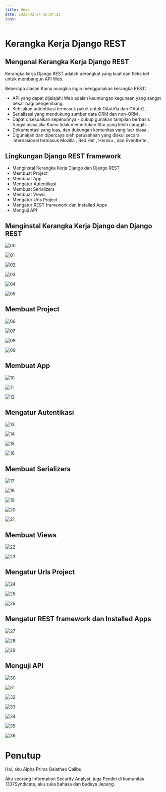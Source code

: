 ```yaml
---
title: Hexo
date: 2023-02-24 16:07:25
tags:
---
```


# **Kerangka Kerja Django REST**

## **Mengenal Kerangka Kerja Django REST**

Kerangka kerja Django REST adalah perangkat yang kuat dan fleksibel untuk membangun API Web.

Beberapa alasan Kamu mungkin ingin menggunakan kerangka REST:

- API yang dapat dijelajahi Web adalah keuntungan kegunaan yang sangat besar bagi pengembang.
- Kebijakan autentikasi termasuk paket untuk OAuth1a dan OAuth2 .
- Serialisasi yang mendukung sumber data ORM dan non-ORM .
- Dapat disesuaikan sepenuhnya - cukup gunakan tampilan berbasis fungsi biasa jika Kamu tidak memerlukan fitur yang lebih canggih .
- Dokumentasi yang luas, dan dukungan komunitas yang luar biasa .
- Digunakan dan dipercaya oleh perusahaan yang diakui secara internasional termasuk Mozilla , Red Hat , Heroku , dan Eventbrite .

## **Lingkungan Django REST framework**

- Menginstal Kerangka Kerja Django dan Django REST
- Membuat Project
- Membuat App
- Mengatur Autentikasi
- Membuat Serializers
- Membuat Views
- Mengatur Urls Project
- Mengatur REST framework dan Installed Apps
- Menguji API

## **Menginstal Kerangka Kerja Django dan Django REST**

![00](https://user-images.githubusercontent.com/114823510/201313920-35f72cac-a0e6-473d-9323-0038aa293a80.png)

![01](https://user-images.githubusercontent.com/114823510/201313957-09f54748-9cc3-4d7e-ba3f-843788d4c948.png)

![02](https://user-images.githubusercontent.com/114823510/201313993-b36d6190-3f2d-4b90-83a5-9adcacb4fbea.png)

![03](https://user-images.githubusercontent.com/114823510/201314019-f29e209a-182c-4337-bf69-5e3e5f08de2e.png)

![04](https://user-images.githubusercontent.com/114823510/201314052-85c8282d-38d6-43b6-bb9d-7169cde6e903.png)

![05](https://user-images.githubusercontent.com/114823510/201314079-95254eee-d03a-4f65-97fc-57ce0b600090.png)

## **Membuat Project**

![06](https://user-images.githubusercontent.com/114823510/201314482-290c1192-f799-46a5-9caf-45f7e87d9bc6.png)

![07](https://user-images.githubusercontent.com/114823510/201314504-6a662326-5e69-4739-978d-d9c427be0125.png)

![08](https://user-images.githubusercontent.com/114823510/201314548-84114709-90cc-4093-b7fc-1cf2ff4f7203.png)

![09](https://user-images.githubusercontent.com/114823510/201314590-05aa8c7c-e0ed-45fa-8abf-a886c2945fd8.png)

## **Membuat App**

![10](https://user-images.githubusercontent.com/114823510/201314850-34e5d772-bb97-435b-b11d-b9938e446563.png)

![11](https://user-images.githubusercontent.com/114823510/201314922-f6686d47-ead2-4493-a15f-7c0e6ecf0ae8.png)

![12](https://user-images.githubusercontent.com/114823510/201314963-70710e1f-8fc8-4739-aa14-88f542c878d0.png)

## **Mengatur Autentikasi**

![13](https://user-images.githubusercontent.com/114823510/201315593-01f3b58d-97c4-4e76-b04f-d1a376b2be4e.png)

![14](https://user-images.githubusercontent.com/114823510/201315624-ebc0ea44-763f-40f8-a1ba-f95d4c944aa2.png)

![15](https://user-images.githubusercontent.com/114823510/201315654-282e66cd-1eb9-47c9-bc0a-87d90e902213.png)

![16](https://user-images.githubusercontent.com/114823510/201315681-a4f6c8ec-30df-4d2a-aafb-bfb0fb57c762.png)

## **Membuat Serializers**

![17](https://user-images.githubusercontent.com/114823510/201317057-700e1c5e-a7b7-417a-9b4d-baff9d7881bd.png)

![18](https://user-images.githubusercontent.com/114823510/201317096-67eb0e59-ea74-4024-a03b-140b2a2efe55.png)

![19](https://user-images.githubusercontent.com/114823510/201317115-88939c14-f4ad-43be-b679-8a15b27c1204.png)

![20](https://user-images.githubusercontent.com/114823510/201317155-726e5ea7-7d01-4de8-92f3-60c1e0f13f3b.png)

![21](https://user-images.githubusercontent.com/114823510/201317196-62b8fe12-8fa0-4c77-9b3c-2b5c34c0fc5b.png)

## **Membuat Views**

![22](https://user-images.githubusercontent.com/114823510/201317592-95da132e-4473-4f70-bbb9-fa8a546537de.png)

![23](https://user-images.githubusercontent.com/114823510/201317635-5014c748-57e7-45df-a622-0e44f807edc7.png)

## **Mengatur Urls Project**

![24](https://user-images.githubusercontent.com/114823510/201318114-1528f47f-0bcf-4cbf-a3db-e94181712450.png)

![25](https://user-images.githubusercontent.com/114823510/201318154-ad7366db-f849-4a7e-a37f-f2993eee950c.png)

![26](https://user-images.githubusercontent.com/114823510/201318192-cc7c3030-cac0-42f1-b431-be5432338d21.png)

## **Mengatur REST framework dan Installed Apps**

![27](https://user-images.githubusercontent.com/114823510/201319686-58d9e367-3ffd-40c1-91f3-cf89b3850ec9.png)

![28](https://user-images.githubusercontent.com/114823510/201319714-73d8dbd4-52eb-4368-8538-f2c59383f04f.png)

![29](https://user-images.githubusercontent.com/114823510/201319754-20240efe-70ec-4f4a-8a58-4c3cb499737a.png)

## **Menguji API**

![30](https://user-images.githubusercontent.com/114823510/201320231-0b3a0186-89de-465b-9cf8-24f5e4256a9c.png)

![31](https://user-images.githubusercontent.com/114823510/201320269-2f322921-1d06-4435-b056-3186da5db0ff.png)

![32](https://user-images.githubusercontent.com/114823510/201320290-dc603be5-32f6-4d06-9275-ed0e91bcfb14.png)

![33](https://user-images.githubusercontent.com/114823510/201320325-ff352092-22dd-499e-a3cb-5f603babb7a4.png)

![34](https://user-images.githubusercontent.com/114823510/201320359-125b762c-72fa-4e99-a300-3eb43e39fc91.png)

![35](https://user-images.githubusercontent.com/114823510/201320401-8d90dfa2-b9bc-486d-9051-a4c92edf521b.png)

![36](https://user-images.githubusercontent.com/114823510/201320444-609df02f-060a-4872-b26a-804e29fd8e2e.png)

# **Penutup**

Hai, aku Alpha Prima Galatheo Qallbu

Aku seorang Information Security Analyst, juga Pendiri di komunitas 1337Syndicate, aku suka bahasa dan budaya Jepang.
